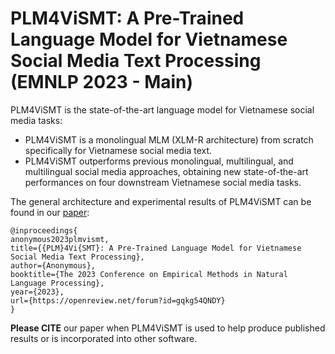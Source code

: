 # <a name="introduction"></a> PLM4ViSMT: A Pre-Trained Language Model for Vietnamese Social Media Text Processing (EMNLP 2023 - Main)

PLM4ViSMT is the state-of-the-art language model for Vietnamese social media tasks:

 - PLM4ViSMT is a monolingual MLM (XLM-R architecture) from scratch specifically for Vietnamese social media text.
 - PLM4ViSMT outperforms previous monolingual, multilingual, and multilingual social media approaches, obtaining new state-of-the-art performances on four downstream Vietnamese social media tasks.

The general architecture and experimental results of PLM4ViSMT can be found in our [paper](https://openreview.net/forum?id=gqkg54QNDY):

    @inproceedings{
    anonymous2023plmvismt,
    title={{PLM}4Vi{SMT}: A Pre-Trained Language Model for Vietnamese Social Media Text Processing},
    author={Anonymous},
    booktitle={The 2023 Conference on Empirical Methods in Natural Language Processing},
    year={2023},
    url={https://openreview.net/forum?id=gqkg54QNDY}
    }
    

**Please CITE** our paper when PLM4ViSMT is used to help produce published results or is incorporated into other software.

